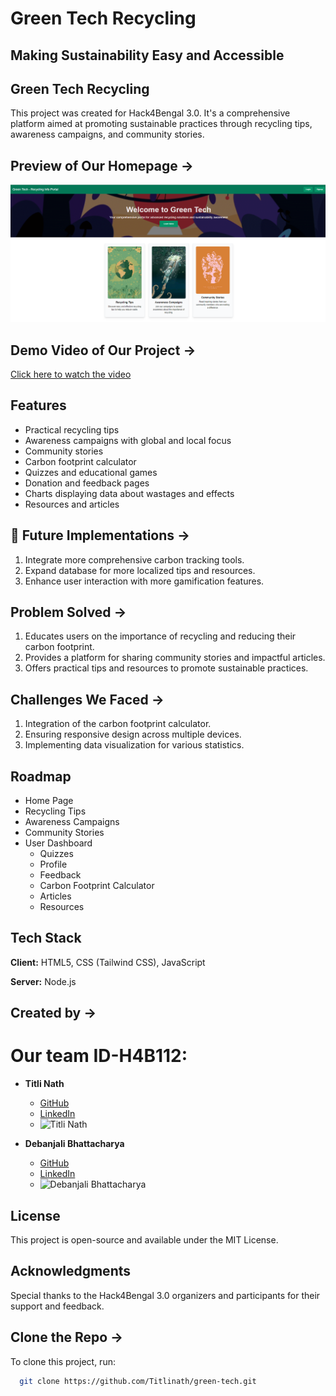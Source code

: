 # Green Tech Recycling

## Making Sustainability Easy and Accessible

## Green Tech Recycling
This project was created for Hack4Bengal 3.0. It's a comprehensive platform aimed at promoting sustainable practices through recycling tips, awareness campaigns, and community stories.

## Preview of Our Homepage ->
![home_page]( https://github.com/Titlinath/green-tech/blob/main/GreenTech.png)

## Demo Video of Our Project ->
[Click here to watch the video](https://drive.google.com/file/d/1hsl-hghVc3Lowub3ocQXynWNpImSWphL/view?usp=drive_link)

## Features

- Practical recycling tips
- Awareness campaigns with global and local focus
- Community stories
- Carbon footprint calculator
- Quizzes and educational games
- Donation and feedback pages
- Charts displaying data about wastages and effects
- Resources and articles

## 🚀 Future Implementations ->
1. Integrate more comprehensive carbon tracking tools.
2. Expand database for more localized tips and resources.
3. Enhance user interaction with more gamification features.

## Problem Solved ->
1. Educates users on the importance of recycling and reducing their carbon footprint.
2. Provides a platform for sharing community stories and impactful articles.
3. Offers practical tips and resources to promote sustainable practices.

## Challenges We Faced ->
1. Integration of the carbon footprint calculator.
2. Ensuring responsive design across multiple devices.
3. Implementing data visualization for various statistics.

## Roadmap

- Home Page
- Recycling Tips
- Awareness Campaigns
- Community Stories
- User Dashboard
  - Quizzes
  - Profile
  - Feedback
  - Carbon Footprint Calculator
  - Articles
  - Resources

## Tech Stack

**Client:** HTML5, CSS (Tailwind CSS), JavaScript

**Server:** Node.js

## Created by ->

# Our team ID-H4B112:
- **Titli Nath**
  - [GitHub](https://github.com/Titlinath)
  - [LinkedIn](https://www.linkedin.com/in/titli-nath-a976b7249/)
  - ![Titli Nath](https://media.licdn.com/dms/image/D4D03AQFYV7V8hCIuxQ/profile-displayphoto-shrink_400_400/0/1714921499772?e=1725494400&v=beta&t=jDICCZL9a8pdA21sqv0tfc0bL5KrwFrwnj01VZmCN_w)

- **Debanjali Bhattacharya**
  - [GitHub](https://github.com/Debanjali1234)
  - [LinkedIn](https://www.linkedin.com/in/debanjali-bhattacharya-9a7397269/)
  - ![Debanjali Bhattacharya](https://avatars.githubusercontent.com/u/126330453?v=4)

## License
This project is open-source and available under the MIT License.

## Acknowledgments
Special thanks to the Hack4Bengal 3.0 organizers and participants for their support and feedback.


## Clone the Repo ->
To clone this project, run:

```bash
  git clone https://github.com/Titlinath/green-tech.git



